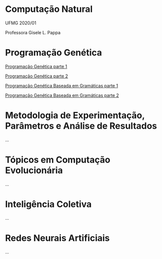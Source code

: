 # Computação Natural

UFMG 2020/01 

Professora Gisele L. Pappa

# Programação Genética

[Programação Genética parte 1]("ProgramacaoGenetica_1.md")

[Programação Genética parte 2]("ProgramacaoGenetica_2.md")

[Programação Genética Baseada em Gramáticas parte 1]("ProgramacaoGenetica_3.md")

[Programação Genética Baseada em Gramáticas parte 2]("ProgramacaoGenetica_4.md")

# Metodologia de Experimentação, Parâmetros e Análise de Resultados
...
# Tópicos em Computação Evolucionária
...
# Inteligência Coletiva
...
# Redes Neurais Artificiais
...